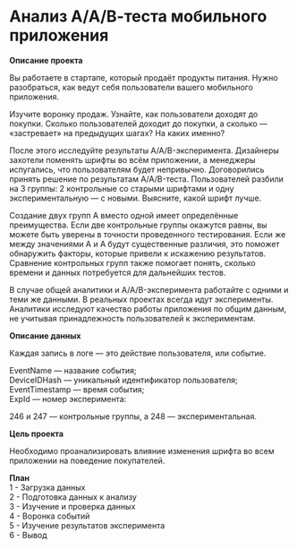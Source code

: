 # Анализ А/А/В-теста мобильного приложения   

**Описание проекта**   

Вы работаете в стартапе, который продаёт продукты питания. Нужно разобраться, как ведут себя пользователи вашего мобильного приложения.   

Изучите воронку продаж. Узнайте, как пользователи доходят до покупки. Сколько пользователей доходит до покупки, а сколько — «застревает» на предыдущих шагах? На каких именно?  

После этого исследуйте результаты A/A/B-эксперимента. Дизайнеры захотели поменять шрифты во всём приложении, а менеджеры испугались, что пользователям будет непривычно. Договорились принять решение по результатам A/A/B-теста. Пользователей разбили на 3 группы: 2 контрольные со старыми шрифтами и одну экспериментальную — с новыми. Выясните, какой шрифт лучше.  

Создание двух групп A вместо одной имеет определённые преимущества. Если две контрольные группы окажутся равны, вы можете быть уверены в точности проведенного тестирования. Если же между значениями A и A будут существенные различия, это поможет обнаружить факторы, которые привели к искажению результатов. Сравнение контрольных групп также помогает понять, сколько времени и данных потребуется для дальнейших тестов.  

В случае общей аналитики и A/A/B-эксперимента работайте с одними и теми же данными. В реальных проектах всегда идут эксперименты. Аналитики исследуют качество работы приложения по общим данным, не учитывая принадлежность пользователей к экспериментам.  

**Описание данных**  

Каждая запись в логе — это действие пользователя, или событие.  

EventName — название события;  
DeviceIDHash — уникальный идентификатор пользователя;    
EventTimestamp — время события;  
ExpId — номер эксперимента:  

246 и 247 — контрольные группы, а 248 — экспериментальная.  

**Цель проекта**

Необходимо проанализировать влияние изменения шрифта во всем приложении на поведение покупателей.


**План**  
1 - Загрузка данных   
2 - Подготовка данных к анализу  
3 - Изучение и проверка данных  
4 - Воронка событий  
5 - Изучение результатов эксперимента  
6 - Вывод
